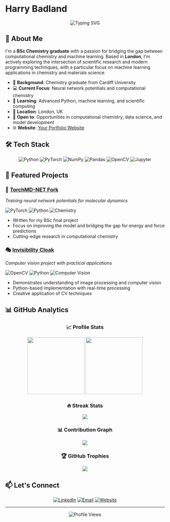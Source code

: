 # Harry Badland

<div align="center">
    
![Typing SVG](https://readme-typing-svg.herokuapp.com?font=Fira+Code&pause=1000&color=F70000&center=true&vCenter=true&width=435&lines=BSc+Chemistry+Graduate;Machine+Learning;Computational+Chemistry;Neural+Networks+)

</div>

## 🧬 About Me

I'm a **BSc Chemistry graduate** with a passion for bridging the gap between computational chemistry and machine learning. Based in **London**, I'm actively exploring the intersection of scientific research and modern programming techniques, with a particular focus on machine learning applications in chemistry and materials science.

- 🔬 **Background**: Chemistry graduate from Cardiff University
- 💻 **Current Focus**: Neural network potentials and computational chemistry
- 🌱 **Learning**: Advanced Python, machine learning, and scientific computing
- 📍 **Location**: London, UK
- 💼 **Open to**: Opportunities in computational chemistry, data science, and model development
- 🌐 **Website**: [Your Portfolio Website](your-website-link-here)

## 🛠️ Tech Stack

<div align="center">

![Python](https://img.shields.io/badge/Python-3776AB?style=for-the-badge&logo=python&logoColor=white)
![PyTorch](https://img.shields.io/badge/PyTorch-EE4C2C?style=for-the-badge&logo=pytorch&logoColor=white)
![NumPy](https://img.shields.io/badge/NumPy-013243?style=for-the-badge&logo=numpy&logoColor=white)
![Pandas](https://img.shields.io/badge/Pandas-150458?style=for-the-badge&logo=pandas&logoColor=white)
![OpenCV](https://img.shields.io/badge/OpenCV-27338e?style=for-the-badge&logo=OpenCV&logoColor=white)
![Jupyter](https://img.shields.io/badge/Jupyter-F37626?style=for-the-badge&logo=jupyter&logoColor=white)

</div>

## 🚀 Featured Projects

### 🧠 [TorchMD-NET Fork](https://github.com/hbadland/torchmd-net)
*Training neural network potentials for molecular dynamics*

![PyTorch](https://img.shields.io/badge/PyTorch-EE4C2C?style=flat-square&logo=pytorch&logoColor=white)
![Python](https://img.shields.io/badge/Python-3776AB?style=flat-square&logo=python&logoColor=white)
![Chemistry](https://img.shields.io/badge/Chemistry-FF6B6B?style=flat-square&logo=atom&logoColor=white)

- Written for my BSc final project
- Focus on improving the model and bridging the gap for energy and force predictions
- Cutting-edge research in computational chemistry

### 🎭 [Invisibility Cloak](https://github.com/hbadland/invisibility-cloak)
*Computer vision project with practical applications*

![OpenCV](https://img.shields.io/badge/OpenCV-27338e?style=flat-square&logo=OpenCV&logoColor=white)
![Python](https://img.shields.io/badge/Python-3776AB?style=flat-square&logo=python&logoColor=white)
![Computer Vision](https://img.shields.io/badge/Computer_Vision-4CAF50?style=flat-square&logo=eye&logoColor=white)

- Demonstrates understanding of image processing and computer vision
- Python-based implementation with real-time processing
- Creative application of CV techniques

## 📊 GitHub Analytics

<div align="center">

### 📈 Profile Stats
<img height="180em" src="https://github-readme-stats.vercel.app/api?username=hbadland&show_icons=true&theme=radical&hide_border=true&count_private=true&include_all_commits=true"/>
<img height="180em" src="https://github-readme-stats.vercel.app/api/top-langs/?username=hbadland&layout=compact&theme=radical&hide_border=true&langs_count=8"/>

### 🔥 Streak Stats
<img src="https://github-readme-streak-stats.herokuapp.com/?user=hbadland&theme=radical&hide_border=true"/>

### 📊 Contribution Graph
<img src="https://github-readme-activity-graph.vercel.app/graph?username=hbadland&theme=redical&hide_border=true&area=true"/>

### 🏆 GitHub Trophies
<img src="https://github-profile-trophy.vercel.app/?username=hbadland&theme=radical&no-frame=true&no-bg=false&margin-w=4&row=1"/>

</div>


## 📫 Let's Connect

<div align="center">

[![LinkedIn](https://img.shields.io/badge/LinkedIn-0077B5?style=for-the-badge&logo=linkedin&logoColor=white)](https://www.linkedin.com/in/harry-badland-099517237/)
[![Email](https://img.shields.io/badge/Email-D14836?style=for-the-badge&logo=gmail&logoColor=white)](mailto:badlandh@icloud.com)
[![Website](https://img.shields.io/badge/Website-FF7139?style=for-the-badge&logo=firefox&logoColor=white)](your-website-link-here)

</div>

---

<div align="center">

![Profile Views](https://komarev.com/ghpvc/?username=hbadland&color=red&style=flat-square)


</div>
